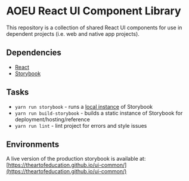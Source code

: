# AOEU React UI Component Library

This repository is a collection of shared React UI components for use in
dependent projects (i.e. web and native app projects).

## Dependencies

* [React](https://reactjs.org/)
* [Storybook](https://storybook.js.org)

## Tasks

* `yarn run storybook` - runs a [local instance](http://localhost:6006) of Storybook
* `yarn run build-storybook` - builds a static instance of Storybook for deployment/hosting/reference
* `yarn run lint` - lint project for errors and style issues

## Environments

A live version of the production storybook is available at:
[https://theartofeducation.github.io/ui-common/](https://theartofeducation.github.io/ui-common/)

